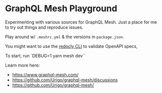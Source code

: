 # GraphQL Mesh Playground

Experimenting with various sources for GraphQL Mesh. Just a place for me to try
out things and reproduce issues.

Play around w/ `.meshrc.yml` & the versions in `package.json`.

You might want to use the [redocly CLI](https://github.com/Redocly/redocly-cli) to validate OpenAPI specs,

To start, run `DEBUG=1 yarn mesh dev``

Learn more here:

* https://www.graphql-mesh.com/
* https://github.com/Urigo/graphql-mesh/discussions
* https://github.com/Urigo/graphql-mesh/